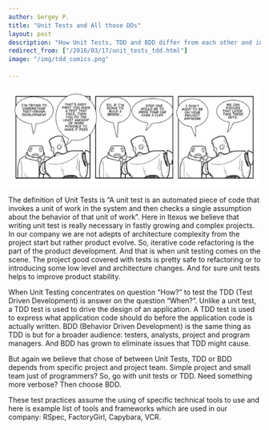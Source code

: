 ```yaml
---
author: Sergey P.
title: "Unit Tests and All those DDs"
layout: post
description: "How Unit Tests, TDD and BDD differ from each other and in what cases each techniques can be used."
redirect_from: ["/2016/03/17/unit_tests_tdd.html"]
image: "/img/tdd_comics.png"

---
```



![](/img/tdd_comics.png)

The definition of Unit Tests is “A unit test is an automated piece of code that invokes a unit of work in the system and then checks a single assumption about the behavior of that unit of work”. Here in Itexus we believe that writing unit test is really necessary in fastly growing and complex projects. In our company we are not adepts of architecture complexity from the project start but rather product evolve. So, iterative code refactoring is the part of the product development. And that is when unit testing comes on the scene. The project good covered with tests is pretty safe to refactoring or to introducing some low level and architecture changes. And for sure unit tests helps to improve product stability.

When Unit Testing concentrates on question “How?” to test the TDD (Test Driven Development) is answer on the question “When?”. Unlike a unit test, a TDD test is used to drive the design of an application. A TDD test is used to express what application code should do before the application code is actually written. BDD (Behavior Driven Development) is the same thing as TDD is but for a broader audience: testers, analysts, project and program managers. And BDD has grown to eliminate issues that TDD might cause.

But again we believe that chose of between Unit Tests, TDD or BDD depends from specific project and project team. Simple project and small team just of programmers? So, go with unit tests or TDD. Need something more verbose? Then choose BDD.

These test practices assume the using of specific technical tools to use and here is example list of tools and frameworks which are used in our company: RSpec, FactoryGirl, Capybara, VCR.